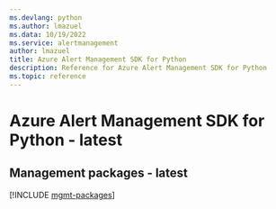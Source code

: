 ```yaml
---
ms.devlang: python
ms.author: lmazuel
ms.data: 10/19/2022
ms.service: alertmanagement
author: lmazuel
title: Azure Alert Management SDK for Python
description: Reference for Azure Alert Management SDK for Python
ms.topic: reference
---
```

# Azure Alert Management SDK for Python - latest

## Management packages - latest
[!INCLUDE [mgmt-packages](alert-management-mgmt-index.md)]